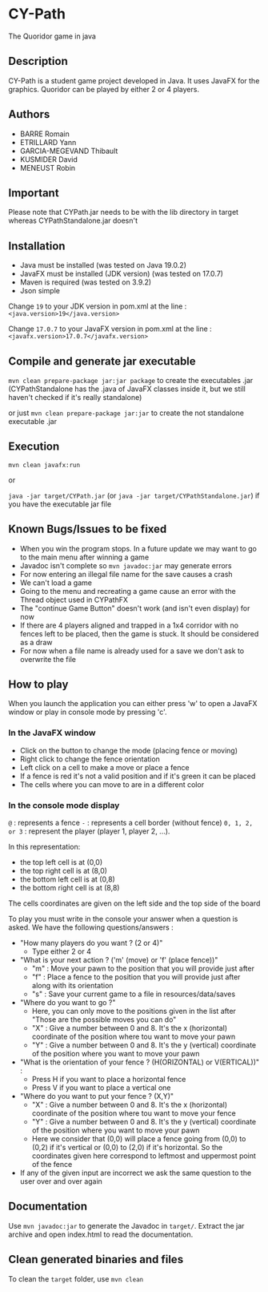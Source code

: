 # CY-Path

The Quoridor game in java

## Description

CY-Path is a student game project developed in Java. It uses JavaFX for the graphics. 
Quoridor can be played by either 2 or 4 players.

## Authors

* BARRE Romain
* ETRILLARD Yann
* GARCIA-MEGEVAND Thibault
* KUSMIDER David
* MENEUST Robin

## Important

Please note that CYPath.jar needs to be with the lib directory in target whereas CYPathStandalone.jar doesn't

## Installation

- Java must be installed (was tested on Java 19.0.2)
- JavaFX must be installed (JDK version) (was tested on 17.0.7)
- Maven is required (was tested on 3.9.2)
- Json simple

Change `19` to your JDK version in pom.xml at the line :
`<java.version>19</java.version>`

Change `17.0.7` to your JavaFX version in pom.xml at the line :
`<javafx.version>17.0.7</javafx.version>`


## Compile and generate jar executable

`mvn clean prepare-package jar:jar package` to create the executables .jar (CYPathStandalone has the .java of JavaFX classes inside it, but we still haven't checked if it's really standalone)

or just `mvn clean prepare-package jar:jar` to create the not standalone executable .jar

## Execution

`mvn clean javafx:run`

or

`java -jar target/CYPath.jar` (or `java -jar target/CYPathStandalone.jar`) if you have the executable jar file

## Known Bugs/Issues to be fixed

- When you win the program stops. In a future update we may want to go to the main menu after winning a game
- Javadoc isn't complete so `mvn javadoc:jar` may generate errors
- For now entering an illegal file name for the save causes a crash
- We can't load a game
- Going to the menu and recreating a game cause an error with the Thread object used in CYPathFX
- The "continue Game Button" doesn't work (and isn't even display) for now
- If there are 4 players aligned and trapped in a 1x4 corridor with no fences left to be placed, then the game is stuck. It should be considered as a draw
- For now when a file name is already used for a save we don't ask to overwrite the file

## How to play

When you launch the application you can either press 'w' to open a JavaFX window or play in console mode by pressing 'c'.

### In the JavaFX window

- Click on the button to change the mode (placing fence or moving)
- Right click to change the fence orientation
- Left click on a cell to make a move or place a fence
- If a fence is red it's not a valid position and if it's green it can be placed
- The cells where you can move to are in a different color


### In the console mode display

`@` : represents a fence
`-` : represents a cell border (without fence)
`0, 1, 2, or 3` : represent the player (player 1, player 2, ...).

In this representation:
- the top left cell is at (0,0)
- the top right cell is at (8,0)
- the bottom left cell is at (0,8)
- the bottom right cell is at (8,8)

The cells coordinates are given on the left side and the top side of the board

To play you must write in the console your answer when a question is asked. We have the following questions/answers :

- "How many players do you want ? (2 or 4)"
    - Type either 2 or 4
- "What is your next action ? ('m' (move) or 'f' (place fence))"
    - "m" : Move your pawn to the position that you will provide just after
    - "f" : Place a fence to the position that you will provide just after along with its orientation
    - "s" : Save your current game to a file in resources/data/saves
- "Where do you want to go ?"
    - Here, you can only move to the positions given in the list after "Those are the possible moves you can do"
    - "X" : Give a number between 0 and 8. It's the x (horizontal) coordinate of the position where tou want to move your pawn
    - "Y" : Give a number between 0 and 8. It's the y (vertical) coordinate of the position where you want to move your pawn
- "What is the orientation of your fence ? (H(ORIZONTAL) or V(ERTICAL))" : 
    - Press H if you want to place a horizontal fence
    - Press V if you want to place a vertical one
- "Where do you want to put your fence ? (X,Y)"
    - "X" : Give a number between 0 and 8. It's the x (horizontal) coordinate of the position where tou want to move your fence
    - "Y" : Give a number between 0 and 8. It's the y (vertical) coordinate of the position where you want to move your pawn
    - Here we consider that (0,0) will place a fence going from (0,0) to (0,2) if it's vertical or (0,0) to (2,0) if it's horizontal. So the coordinates given here correspond to leftmost and uppermost point of the fence
- If any of the given input are incorrect we ask the same question to the user over and over again


## Documentation

Use `mvn javadoc:jar` to generate the Javadoc in `target/`.
Extract the jar archive and open index.html to read the documentation.

## Clean generated binaries and files

To clean the `target` folder, use `mvn clean`

